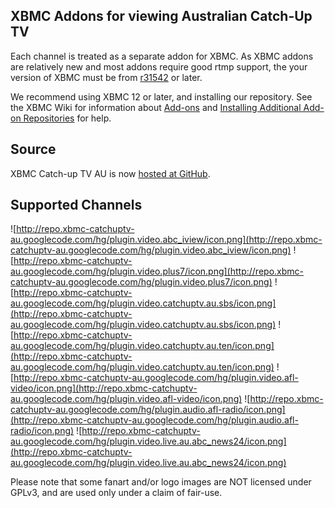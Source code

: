 ## XBMC Addons for viewing Australian Catch-Up TV ##
Each channel is treated as a separate addon for XBMC. As XBMC addons are relatively new and most addons require good rtmp support, the your version of XBMC must be from [r31542](https://code.google.com/p/xbmc-catchuptv-au/source/detail?r=31542) or later.

We recommend using XBMC 12 or later, and installing our repository. See the XBMC Wiki for information about [Add-ons](http://wiki.xbmc.org/?title=Add-ons) and [Installing Additional Add-on Repositories](http://wiki.xbmc.org/index.php?title=Unofficial_Add-on_Repositories#HOW_TO:_Install_Additional_Add-on_Repositories) for help.

## Source ##
XBMC Catch-up TV AU is now [hosted at GitHub](https://github.com/xbmc-catchuptv-au/repo).

## Supported Channels ##
![http://repo.xbmc-catchuptv-au.googlecode.com/hg/plugin.video.abc_iview/icon.png](http://repo.xbmc-catchuptv-au.googlecode.com/hg/plugin.video.abc_iview/icon.png)
![http://repo.xbmc-catchuptv-au.googlecode.com/hg/plugin.video.plus7/icon.png](http://repo.xbmc-catchuptv-au.googlecode.com/hg/plugin.video.plus7/icon.png)
![http://repo.xbmc-catchuptv-au.googlecode.com/hg/plugin.video.catchuptv.au.sbs/icon.png](http://repo.xbmc-catchuptv-au.googlecode.com/hg/plugin.video.catchuptv.au.sbs/icon.png)
![http://repo.xbmc-catchuptv-au.googlecode.com/hg/plugin.video.catchuptv.au.ten/icon.png](http://repo.xbmc-catchuptv-au.googlecode.com/hg/plugin.video.catchuptv.au.ten/icon.png)
![http://repo.xbmc-catchuptv-au.googlecode.com/hg/plugin.video.afl-video/icon.png](http://repo.xbmc-catchuptv-au.googlecode.com/hg/plugin.video.afl-video/icon.png)
![http://repo.xbmc-catchuptv-au.googlecode.com/hg/plugin.audio.afl-radio/icon.png](http://repo.xbmc-catchuptv-au.googlecode.com/hg/plugin.audio.afl-radio/icon.png)
![http://repo.xbmc-catchuptv-au.googlecode.com/hg/plugin.video.live.au.abc_news24/icon.png](http://repo.xbmc-catchuptv-au.googlecode.com/hg/plugin.video.live.au.abc_news24/icon.png)


Please note that some fanart and/or logo images are NOT licensed under GPLv3, and are used only under a claim of fair-use.